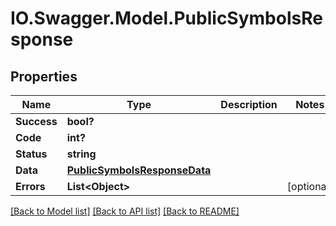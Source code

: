 # IO.Swagger.Model.PublicSymbolsResponse
## Properties

Name | Type | Description | Notes
------------ | ------------- | ------------- | -------------
**Success** | **bool?** |  | 
**Code** | **int?** |  | 
**Status** | **string** |  | 
**Data** | [**PublicSymbolsResponseData**](PublicSymbolsResponseData.md) |  | 
**Errors** | **List&lt;Object&gt;** |  | [optional] 

[[Back to Model list]](../README.md#documentation-for-models) [[Back to API list]](../README.md#documentation-for-api-endpoints) [[Back to README]](../README.md)

